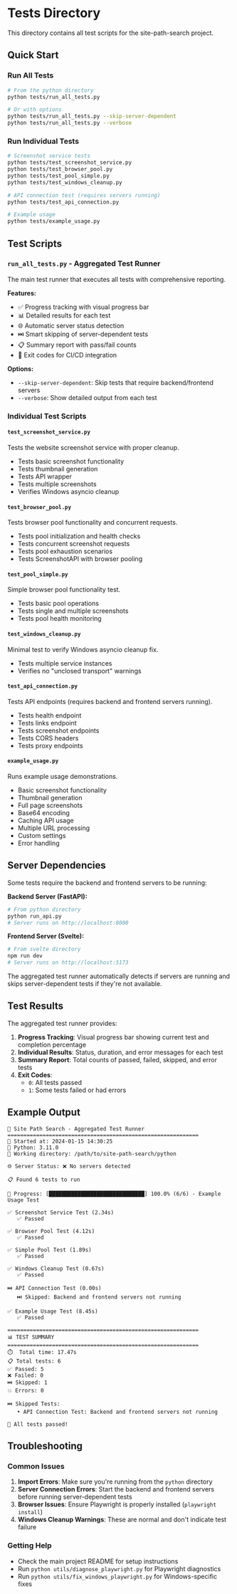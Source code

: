 # Tests Directory

This directory contains all test scripts for the site-path-search project.

## Quick Start

### Run All Tests
```bash
# From the python directory
python tests/run_all_tests.py

# Or with options
python tests/run_all_tests.py --skip-server-dependent
python tests/run_all_tests.py --verbose
```

### Run Individual Tests
```bash
# Screenshot service tests
python tests/test_screenshot_service.py
python tests/test_browser_pool.py
python tests/test_pool_simple.py
python tests/test_windows_cleanup.py

# API connection test (requires servers running)
python tests/test_api_connection.py

# Example usage
python tests/example_usage.py
```

## Test Scripts

### `run_all_tests.py` - Aggregated Test Runner
The main test runner that executes all tests with comprehensive reporting.

**Features:**
- ✅ Progress tracking with visual progress bar
- 📊 Detailed results for each test
- 🌐 Automatic server status detection
- ⏭️ Smart skipping of server-dependent tests
- 📋 Summary report with pass/fail counts
- 🎯 Exit codes for CI/CD integration

**Options:**
- `--skip-server-dependent`: Skip tests that require backend/frontend servers
- `--verbose`: Show detailed output from each test

### Individual Test Scripts

#### `test_screenshot_service.py`
Tests the website screenshot service with proper cleanup.
- Tests basic screenshot functionality
- Tests thumbnail generation
- Tests API wrapper
- Tests multiple screenshots
- Verifies Windows asyncio cleanup

#### `test_browser_pool.py`
Tests browser pool functionality and concurrent requests.
- Tests pool initialization and health checks
- Tests concurrent screenshot requests
- Tests pool exhaustion scenarios
- Tests ScreenshotAPI with browser pooling

#### `test_pool_simple.py`
Simple browser pool functionality test.
- Tests basic pool operations
- Tests single and multiple screenshots
- Tests pool health monitoring

#### `test_windows_cleanup.py`
Minimal test to verify Windows asyncio cleanup fix.
- Tests multiple service instances
- Verifies no "unclosed transport" warnings

#### `test_api_connection.py`
Tests API endpoints (requires backend and frontend servers running).
- Tests health endpoint
- Tests links endpoint
- Tests screenshot endpoints
- Tests CORS headers
- Tests proxy endpoints

#### `example_usage.py`
Runs example usage demonstrations.
- Basic screenshot functionality
- Thumbnail generation
- Full page screenshots
- Base64 encoding
- Caching API usage
- Multiple URL processing
- Custom settings
- Error handling

## Server Dependencies

Some tests require the backend and frontend servers to be running:

**Backend Server (FastAPI):**
```bash
# From python directory
python run_api.py
# Server runs on http://localhost:8000
```

**Frontend Server (Svelte):**
```bash
# From svelte directory
npm run dev
# Server runs on http://localhost:5173
```

The aggregated test runner automatically detects if servers are running and skips server-dependent tests if they're not available.

## Test Results

The aggregated test runner provides:

1. **Progress Tracking**: Visual progress bar showing current test and completion percentage
2. **Individual Results**: Status, duration, and error messages for each test
3. **Summary Report**: Total counts of passed, failed, skipped, and error tests
4. **Exit Codes**:
   - `0`: All tests passed
   - `1`: Some tests failed or had errors

## Example Output

```
🚀 Site Path Search - Aggregated Test Runner
============================================================
📅 Started at: 2024-01-15 14:30:25
🐍 Python: 3.11.0
📁 Working directory: /path/to/site-path-search/python

🌐 Server Status: ❌ No servers detected

📋 Found 6 tests to run

🔄 Progress: [██████████████████████████████] 100.0% (6/6) - Example Usage Test

✅ Screenshot Service Test (2.34s)
   ✅ Passed

✅ Browser Pool Test (4.12s)
   ✅ Passed

✅ Simple Pool Test (1.89s)
   ✅ Passed

✅ Windows Cleanup Test (0.67s)
   ✅ Passed

⏭️ API Connection Test (0.00s)
   ⏭️ Skipped: Backend and frontend servers not running

✅ Example Usage Test (8.45s)
   ✅ Passed

============================================================
📊 TEST SUMMARY
============================================================
⏱️  Total time: 17.47s
📋 Total tests: 6
✅ Passed: 5
❌ Failed: 0
⏭️ Skipped: 1
💥 Errors: 0

⏭️ Skipped Tests:
   • API Connection Test: Backend and frontend servers not running

🎉 All tests passed!
```

## Troubleshooting

### Common Issues

1. **Import Errors**: Make sure you're running from the `python` directory
2. **Server Connection Errors**: Start the backend and frontend servers before running server-dependent tests
3. **Browser Issues**: Ensure Playwright is properly installed (`playwright install`)
4. **Windows Cleanup Warnings**: These are normal and don't indicate test failure

### Getting Help

- Check the main project README for setup instructions
- Run `python utils/diagnose_playwright.py` for Playwright diagnostics
- Run `python utils/fix_windows_playwright.py` for Windows-specific fixes
